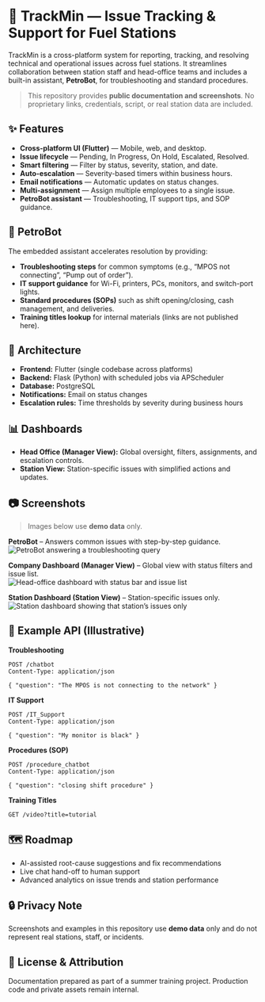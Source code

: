 # 📌 TrackMin — Issue Tracking & Support for Fuel Stations  
TrackMin is a cross-platform system for reporting, tracking, and resolving technical and operational issues across fuel stations. It streamlines collaboration between station staff and head-office teams and includes a built-in assistant, **PetroBot**, for troubleshooting and standard procedures.  
> This repository provides **public documentation and screenshots**. No proprietary links, credentials, script, or real station data are included.  

## ✨ Features  
- **Cross-platform UI (Flutter)** — Mobile, web, and desktop.  
- **Issue lifecycle** — Pending, In Progress, On Hold, Escalated, Resolved.  
- **Smart filtering** — Filter by status, severity, station, and date.  
- **Auto-escalation** — Severity-based timers within business hours.  
- **Email notifications** — Automatic updates on status changes.  
- **Multi-assignment** — Assign multiple employees to a single issue.  
- **PetroBot assistant** — Troubleshooting, IT support tips, and SOP guidance.  

## 🧠 PetroBot  
The embedded assistant accelerates resolution by providing:  
- **Troubleshooting steps** for common symptoms (e.g., “MPOS not connecting”, “Pump out of order”).  
- **IT support guidance** for Wi-Fi, printers, PCs, monitors, and switch-port lights.  
- **Standard procedures (SOPs)** such as shift opening/closing, cash management, and deliveries.  
- **Training titles lookup** for internal materials (links are not published here).  

## 🧱 Architecture  
- **Frontend:** Flutter (single codebase across platforms)  
- **Backend:** Flask (Python) with scheduled jobs via APScheduler  
- **Database:** PostgreSQL  
- **Notifications:** Email on status changes  
- **Escalation rules:** Time thresholds by severity during business hours  

## 📊 Dashboards  
- **Head Office (Manager View):** Global oversight, filters, assignments, and escalation controls.  
- **Station View:** Station-specific issues with simplified actions and updates.  

## 📷 Screenshots  
> Images below use **demo data** only.  

**PetroBot** – Answers common issues with step-by-step guidance.  
![PetroBot answering a troubleshooting query](images/petrobot.png)  

**Company Dashboard (Manager View)** – Global view with status filters and issue list.  
![Head-office dashboard with status bar and issue list](images/dashboard_company.png)  

**Station Dashboard (Station View)** – Station-specific issues only.  
![Station dashboard showing that station’s issues only](images/dashboard_station.png)  

## 🧪 Example API (Illustrative)  
**Troubleshooting**  
```
POST /chatbot
Content-Type: application/json

{ "question": "The MPOS is not connecting to the network" }
```
**IT Support**  
```
POST /IT_Support
Content-Type: application/json

{ "question": "My monitor is black" }
```
**Procedures (SOP)**  
```
POST /procedure_chatbot
Content-Type: application/json

{ "question": "closing shift procedure" }
```
**Training Titles**  
```
GET /video?title=tutorial
```  

## 🗺 Roadmap  
- AI-assisted root-cause suggestions and fix recommendations  
- Live chat hand-off to human support  
- Advanced analytics on issue trends and station performance  

## 🔒 Privacy Note  
Screenshots and examples in this repository use **demo data** only and do not represent real stations, staff, or incidents.  

## 📄 License & Attribution  
Documentation prepared as part of a summer training project. Production code and private assets remain internal.  
